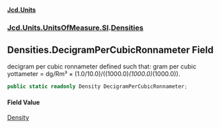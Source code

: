 #### [Jcd.Units](index.md 'index')
### [Jcd.Units.UnitsOfMeasure.SI](Jcd.Units.UnitsOfMeasure.SI.md 'Jcd.Units.UnitsOfMeasure.SI').[Densities](Densities.md 'Jcd.Units.UnitsOfMeasure.SI.Densities')

## Densities.DecigramPerCubicRonnameter Field

decigram per cubic ronnameter defined such that: gram per cubic yottameter = dg/Rm³ × (1.0/10.0)/((1000.0)*(1000.0)*(1000.0)).

```csharp
public static readonly Density DecigramPerCubicRonnameter;
```

#### Field Value
[Density](Density.md 'Jcd.Units.UnitTypes.Density')